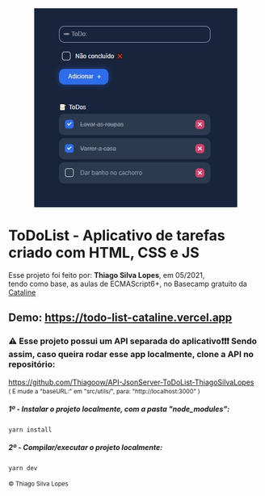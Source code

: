 <!---->
<div align="center">
<img src="./ReadMeFiles/app.jpg" align="center">
</div>

# ToDoList - Aplicativo de tarefas criado com HTML, CSS e JS

<p>Esse projeto foi feito por: <strong>Thiago Silva Lopes</strong>, em 05/2021,</br>
tendo como base, as aulas de ECMAScript6+, no Basecamp gratuito da <a href="https://www.cataline.io/basecamp">Cataline</a>

## Demo: https://todo-list-cataline.vercel.app

### ⚠ Esse projeto possui um API separada do aplicativo❗❗❗ Sendo assim, caso queira rodar esse app localmente, clone a API no repositório:

https://github.com/Thiagoow/API-JsonServer-ToDoList-ThiagoSilvaLopes </br>
<small align="center">( E mude a "baseURL:" em "src/utils/", para: "http://localhost:3000" ) </small>

##### 1º - Instalar o projeto localmente, com a pasta "node_modules":

```
yarn install
```

##### 2º - Compilar/executar o projeto localmente:

```
yarn dev
```

<small>© Thiago Silva Lopes </small>
